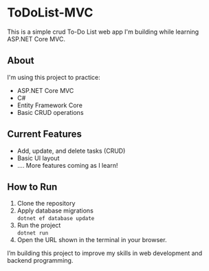 # ToDoList-MVC

This is a simple crud To-Do List web app I'm building while learning ASP.NET Core MVC.

## About

I'm using this project to practice:

- ASP.NET Core MVC
- C#
- Entity Framework Core
- Basic CRUD operations

## Current Features
- Add, update, and delete tasks (CRUD)
- Basic UI layout
- ....
More features coming as I learn!

## How to Run

1. Clone the repository  
2. Apply database migrations  
   `dotnet ef database update`
3. Run the project  
   `dotnet run`
4. Open the URL shown in the terminal in your browser.


I’m building this project to improve my skills in web development and backend programming.
